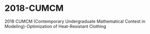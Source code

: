# 2018-CUMCM
2018 CUMCM (Contemporary Undergraduate Mathematical Contest in Modeling)-Optimization of Heat-Resistant Clothing
